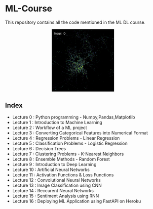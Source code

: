 # ML-Course
This repository contains all the code mentioned in the ML DL course.

<div align="center">
<img src="/Imgs/ml.gif" width="40%" height="40%" />
</div>

## Index 
* Lecture 0 : Python programming - Numpy,Pandas,Matplotlib
* Lecture 1 : Introduction to Machine Learning
* Lecture 2 : Workflow of a ML project
* Lecture 3 : Converting Categorical Features into Numerical Format
* Lecture 4 : Regression Problems - Linear Regression
* Lecture 5 : Classification Problems - Logistic Regression
* Lecture 6 : Decision Trees
* Lecture 7 : Clustering Problems - K-Nearest Neighbors
* Lecture 8 : Ensemble Methods - Random Forest
* Lecture 9 : Introduction to Deep Learning
* Lecture 10 : Artificial Neural Networks
* Lecture 11 : Activation Functions & Loss Functions
* Lecture 12 : Convolutional Neural Networks
* Lecture 13 : Image Classification using CNN
* Lecture 14 : Reccurent Neural Networks
* Lecture 15 : Sentiment Analysis using RNN
* Lecture 16 : Deploying ML Application using FastAPI on Heroku

